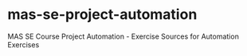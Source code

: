 # mas-se-project-automation

MAS SE Course Project Automation - Exercise Sources for Automation Exercises